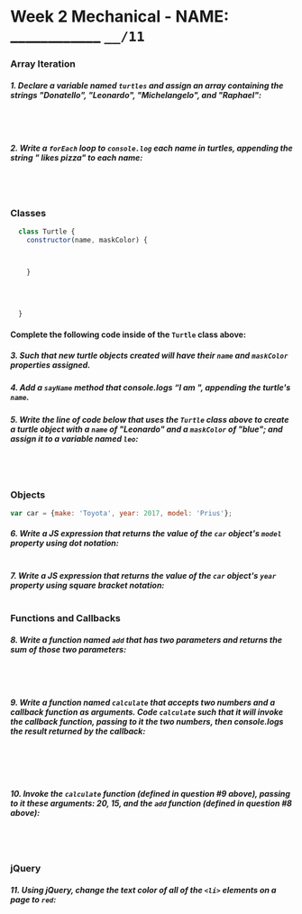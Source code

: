 # Week 2 Mechanical - NAME: ____________ `__/11` 

### Array Iteration

##### 1. Declare a variable named `turtles` and assign an array containing the strings "Donatello", "Leonardo", "Michelangelo", and "Raphael":
<br><br>
 
##### 2. Write a `forEach` loop to `console.log` each name in _turtles_, appending the string " likes pizza" to each name:
<br><br>

### Classes

```js
  class Turtle {
    constructor(name, maskColor) {



    }
    
    
    
    
  }
```
#### Complete the following code inside of the `Turtle` class above:

##### 3. Such that new turtle objects created will have their `name` and `maskColor` properties assigned.
##### 4. Add a `sayName` method that console.logs “I am ", appending the turtle's `name`.

##### 5. Write the line of code below that uses the `Turtle` class above to create a turtle object with a `name` of "Leonardo" and a `maskColor` of "blue"; and assign it to a variable named `leo`:
<br><br>
 
### Objects

```js
var car = {make: 'Toyota', year: 2017, model: 'Prius'};
```

##### 6. Write a JS expression that returns the value of the `car` object's `model` property using **dot notation**:<br><br>

##### 7. Write a JS expression that returns the value of the `car` object's `year` property using **square bracket notation**:<br><br>


### Functions and Callbacks

##### 8. Write a function named `add` that has two parameters and returns the sum of those two parameters:
<br><br>

##### 9. Write a function named `calculate` that accepts two numbers and a callback function as arguments.  Code `calculate` such that it will invoke the callback function, passing to it the two numbers, then console.logs the result returned by the callback:
<br><br><br>

##### 10. Invoke the `calculate` function (defined in question #9 above), passing to it these arguments: 20, 15, and the `add` function (defined in question #8 above):
<br><br>

### jQuery

##### 11. Using jQuery, change the text color of all of the `<li>` elements on a page to `red`:
<br><br>

